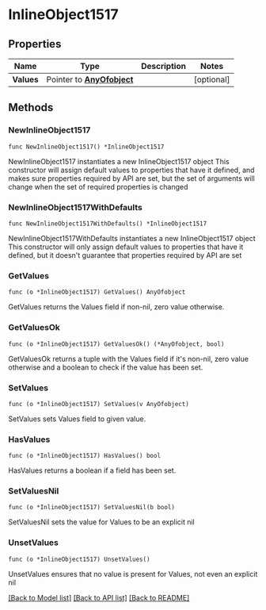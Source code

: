 # InlineObject1517

## Properties

Name | Type | Description | Notes
------------ | ------------- | ------------- | -------------
**Values** | Pointer to [**AnyOfobject**](anyOf&lt;object&gt;.md) |  | [optional] 

## Methods

### NewInlineObject1517

`func NewInlineObject1517() *InlineObject1517`

NewInlineObject1517 instantiates a new InlineObject1517 object
This constructor will assign default values to properties that have it defined,
and makes sure properties required by API are set, but the set of arguments
will change when the set of required properties is changed

### NewInlineObject1517WithDefaults

`func NewInlineObject1517WithDefaults() *InlineObject1517`

NewInlineObject1517WithDefaults instantiates a new InlineObject1517 object
This constructor will only assign default values to properties that have it defined,
but it doesn't guarantee that properties required by API are set

### GetValues

`func (o *InlineObject1517) GetValues() AnyOfobject`

GetValues returns the Values field if non-nil, zero value otherwise.

### GetValuesOk

`func (o *InlineObject1517) GetValuesOk() (*AnyOfobject, bool)`

GetValuesOk returns a tuple with the Values field if it's non-nil, zero value otherwise
and a boolean to check if the value has been set.

### SetValues

`func (o *InlineObject1517) SetValues(v AnyOfobject)`

SetValues sets Values field to given value.

### HasValues

`func (o *InlineObject1517) HasValues() bool`

HasValues returns a boolean if a field has been set.

### SetValuesNil

`func (o *InlineObject1517) SetValuesNil(b bool)`

 SetValuesNil sets the value for Values to be an explicit nil

### UnsetValues
`func (o *InlineObject1517) UnsetValues()`

UnsetValues ensures that no value is present for Values, not even an explicit nil

[[Back to Model list]](../README.md#documentation-for-models) [[Back to API list]](../README.md#documentation-for-api-endpoints) [[Back to README]](../README.md)


